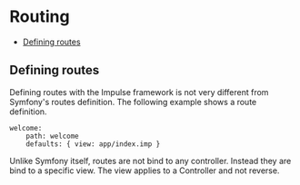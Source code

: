 # Routing

- [Defining routes](#defining_routes)

<a name="defining_routes"></a>
## Defining routes

Defining routes with the Impulse framework is not very different from Symfony's routes definition. The following example shows a route definition.

<pre class="code-white line-numbers language-yaml">
<code class="language-yaml">welcome:
    path: welcome
    defaults: { view: app/index.imp }</code>
</pre>

Unlike Symfony itself, routes are not bind to any controller. Instead they are bind to a specific view. The view applies to a Controller and not reverse.
